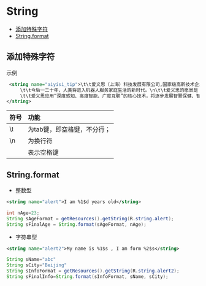 # String

+ [添加特殊字符](#添加特殊字符)
+ [String.format](#String.format)

## 添加特殊字符

示例
~~~ xml
 <string name="aiyisi_tip">\t\t爱义思（上海）科技发展有限公司,国家级高新技术企业，成立于2012年。\n\t\t爱义思来自Acesmart的音译。\n\t\t爱义思的使命是：一流智慧产品 创造美好生活，让生活不在难！\n\t\t爱义思奉行“敬天爱人、诚信守义、思而智慧、慧泽天下“的核心价值观。\n
     \t\t今后一二十年，人类将进入机器人服务家庭生活的新时代。\n\t\t爱义思的愿景是；让新物种机器人服务亿万家庭！\n
     \t\t爱义思应用“深度感知、高度智能、广度互联”的核心技术，将逐步发展智慧保健、智慧卧室、智慧厨房、智慧卫浴、智慧客厅、智慧书房、智慧储物、智慧学习、智慧安防、智慧娱乐等家庭10大场景里的服务机器人和智慧产品，为人类创造更健康、更便捷、更舒适、更安全、更快乐的生活方式。
</string>
~~~

|符号|功能|
|:-|:-|
| \t             | 为tab键，即空格键，不分行；| 
| \n             | 为换行符| 
| &#160;         | 表示空格键| 


## String.format

+ 整数型
~~~ xml
<string name="alert">I am %1$d years old</string> 
~~~

~~~ java
int nAge=23;
String sAgeFormat = getResources().getString(R.string.alert);
String sFinalAge = String.format(sAgeFormat, nAge);
~~~

+ 字符串型

~~~ xml
<string name="alert2">My name is %1$s , I am form %2$s</string>
~~~

~~~ java
String sName="abc"
String sCity="Beijing"
String sInfoFormat = getResources().getString(R.string.alert2);
String sFinalInfo=String.format(sInfoFormat, sName, sCity);
~~~
